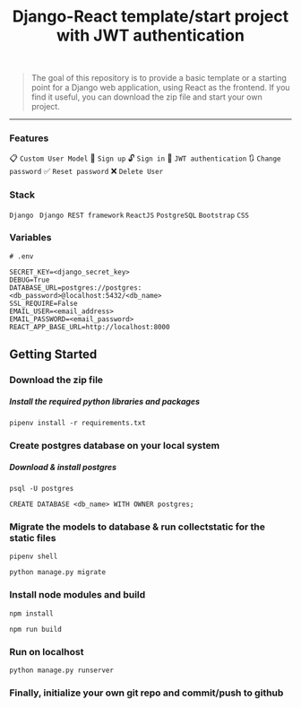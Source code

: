 
# <div align="center"> Django-React template/start project with JWT authentication</div>
<br>

> The goal of this repository is to provide a basic template or a starting point for a Django web application, using React as the frontend. If you find it useful, you can download the zip file and start your own project. 
---

### Features
:clipboard: ``` Custom User Model ``` :raising_hand: ``` Sign up ``` :unlock: ``` Sign in ``` :key: ``` JWT authentication ``` :arrows_clockwise: ``` Change password ``` :white_check_mark: ``` Reset password ``` :x: ``` Delete User ```

### Stack
``` Django ``` ``` Django REST framework``` ``` ReactJS ``` ``` PostgreSQL ``` ``` Bootstrap ``` ``` CSS ```

### Variables
```
# .env

SECRET_KEY=<django_secret_key>
DEBUG=True
DATABASE_URL=postgres://postgres:<db_password>@localhost:5432/<db_name>
SSL_REQUIRE=False
EMAIL_USER=<email_address>
EMAIL_PASSWORD=<email_password>
REACT_APP_BASE_URL=http://localhost:8000
```

## Getting Started

### Download the zip file

##### _Install the required python libraries and packages_

```
pipenv install -r requirements.txt
```

### Create postgres database on your local system

##### _Download & install postgres_
```
psql -U postgres
```
```
CREATE DATABASE <db_name> WITH OWNER postgres;
```

### Migrate the models to database & run collectstatic for the static files

```
pipenv shell
```
```
python manage.py migrate
```

### Install node modules and build

```
npm install
```
```
npm run build
```
  
### Run on localhost
```
python manage.py runserver
```

### Finally, initialize your own git repo and commit/push to github

